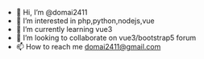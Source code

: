 - 👋 Hi, I’m @domai2411
- 👀 I’m interested in php,python,nodejs,vue
- 🌱 I’m currently learning vue3
- 💞️ I’m looking to collaborate on vue3/bootstrap5 forum
- 📫 How to reach me domai2411@gmail.com

<!---
domai2411/domai2411 is a ✨ special ✨ repository because its `README.md` (this file) appears on your GitHub profile.
You can click the Preview link to take a look at your changes.
--->
